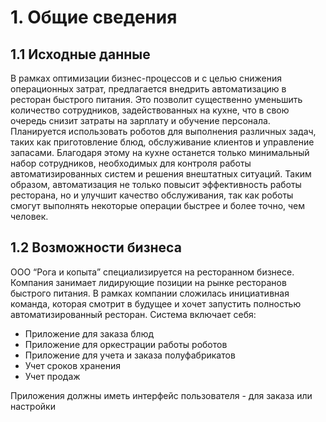 # 1. Общие сведения
 
## 1.1 Исходные данные
В рамках оптимизации бизнес-процессов и с целью снижения операционных затрат, предлагается внедрить автоматизацию в ресторан быстрого питания. Это позволит существенно уменьшить количество сотрудников, задействованных на кухне, что в свою очередь снизит затраты на зарплату и обучение персонала. 
Планируется использовать роботов для выполнения различных задач, таких как приготовление блюд, обслуживание клиентов и управление запасами. Благодаря этому на кухне останется только минимальный набор сотрудников, необходимых для контроля работы автоматизированных систем и решения внештатных ситуаций. 
Таким образом, автоматизация не только повысит эффективность работы ресторана, но и улучшит качество обслуживания, так как роботы смогут выполнять некоторые операции быстрее и более точно, чем человек.

## 1.2 Возможности бизнеса


ООО “Рога и копыта” специализируется на ресторанном бизнесе. Компания занимает лидирующие позиции на рынке ресторанов быстрого питания. В рамках компании сложилась инициативная команда, которая смотрит в будущее и хочет запустить полностью автоматизированный ресторан.
Система включает себя:
- Приложение для заказа блюд
- Приложение для оркестрации работы роботов
- Приложение для учета и заказа полуфабрикатов
- Учет сроков хранения
- Учет продаж

Приложения должны иметь интерфейс пользователя - для заказа или настройки 
